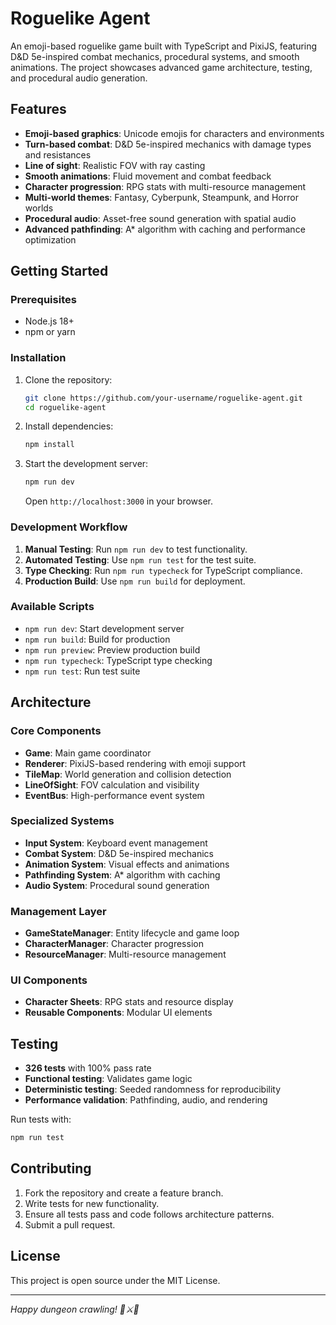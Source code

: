 # Roguelike Agent

An emoji-based roguelike game built with TypeScript and PixiJS, featuring D&D 5e-inspired combat mechanics, procedural systems, and smooth animations. The project showcases advanced game architecture, testing, and procedural audio generation.

## Features

- **Emoji-based graphics**: Unicode emojis for characters and environments
- **Turn-based combat**: D&D 5e-inspired mechanics with damage types and resistances
- **Line of sight**: Realistic FOV with ray casting
- **Smooth animations**: Fluid movement and combat feedback
- **Character progression**: RPG stats with multi-resource management
- **Multi-world themes**: Fantasy, Cyberpunk, Steampunk, and Horror worlds
- **Procedural audio**: Asset-free sound generation with spatial audio
- **Advanced pathfinding**: A\* algorithm with caching and performance optimization

## Getting Started

### Prerequisites
- Node.js 18+ 
- npm or yarn

### Installation
1. Clone the repository:
   ```bash
   git clone https://github.com/your-username/roguelike-agent.git
   cd roguelike-agent
   ```
2. Install dependencies:
   ```bash
   npm install
   ```
3. Start the development server:
   ```bash
   npm run dev
   ```
   Open `http://localhost:3000` in your browser.

### Development Workflow
1. **Manual Testing**: Run `npm run dev` to test functionality.
2. **Automated Testing**: Use `npm run test` for the test suite.
3. **Type Checking**: Run `npm run typecheck` for TypeScript compliance.
4. **Production Build**: Use `npm run build` for deployment.

### Available Scripts
- `npm run dev`: Start development server
- `npm run build`: Build for production
- `npm run preview`: Preview production build
- `npm run typecheck`: TypeScript type checking
- `npm run test`: Run test suite

## Architecture

### Core Components
- **Game**: Main game coordinator
- **Renderer**: PixiJS-based rendering with emoji support
- **TileMap**: World generation and collision detection
- **LineOfSight**: FOV calculation and visibility
- **EventBus**: High-performance event system

### Specialized Systems
- **Input System**: Keyboard event management
- **Combat System**: D&D 5e-inspired mechanics
- **Animation System**: Visual effects and animations
- **Pathfinding System**: A\* algorithm with caching
- **Audio System**: Procedural sound generation

### Management Layer
- **GameStateManager**: Entity lifecycle and game loop
- **CharacterManager**: Character progression
- **ResourceManager**: Multi-resource management

### UI Components
- **Character Sheets**: RPG stats and resource display
- **Reusable Components**: Modular UI elements

## Testing
- **326 tests** with 100% pass rate
- **Functional testing**: Validates game logic
- **Deterministic testing**: Seeded randomness for reproducibility
- **Performance validation**: Pathfinding, audio, and rendering

Run tests with:
```bash
npm run test
```

## Contributing
1. Fork the repository and create a feature branch.
2. Write tests for new functionality.
3. Ensure all tests pass and code follows architecture patterns.
4. Submit a pull request.

## License
This project is open source under the MIT License.

---
*Happy dungeon crawling! 🏰⚔️🎵*